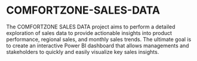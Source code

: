 # COMFORTZONE-SALES-DATA
The COMFORTZONE SALES DATA project aims to perform a detailed exploration of sales data to provide actionable insights into product performance, regional sales, and monthly sales trends. The ultimate goal is to create an interactive Power BI dashboard that allows managements and stakeholders to quickly and easily visualize key sales insights.
